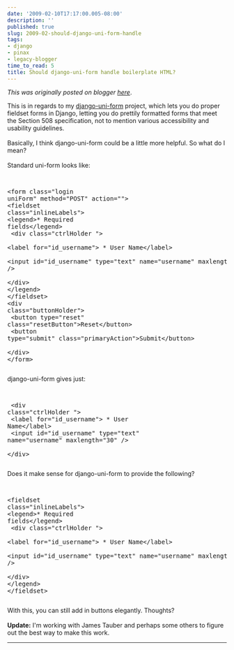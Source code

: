 ```yaml
---
date: '2009-02-10T17:17:00.005-08:00'
description: ''
published: true
slug: 2009-02-should-django-uni-form-handle
tags:
- django
- pinax
- legacy-blogger
time_to_read: 5
title: Should django-uni-form handle boilerplate HTML?
---
```


*This was originally posted on blogger [here](https://pydanny.blogspot.com/2009/02/should-django-uni-form-handle.html)*.

This is in regards to my <a href="http://code.google.com/p/django-uni-form/">django-uni-form</a> project, which lets you do proper fieldset forms in Django, letting you do prettily formatted forms that meet the Section 508 specification, not to mention various accessibility and usability guidelines.<br /><br />Basically, I think django-uni-form could be a little more helpful. So what do I mean?<br /><br />Standard uni-form looks like:<pre><div class="highlight"><pre><br />&lt;form class="login uniForm" method="POST" action=""&gt;<br />&lt;fieldset class="inlineLabels"&gt;<br />&lt;legend&gt;* Required fields&lt;/legend&gt;        <br />  &lt;div class="ctrlHolder "&gt;     <br />    &lt;label for="id_username"&gt; * User Name&lt;/label&gt;<br />    &lt;input id="id_username" type="text" name="username" maxlength="30" /&gt;<br />  &lt;/div&gt;<br />&lt;/legend&gt;<br />&lt;/fieldset&gt;<br />&lt;div class=&quot;buttonHolder&quot;&gt;<br />          &lt;button type=&quot;reset&quot; class=&quot;resetButton&quot;&gt;Reset&lt;/button&gt;<br />          &lt;button type=&quot;submit&quot; class=&quot;primaryAction&quot;&gt;Submit&lt;/button&gt;<br />        &lt;/div&gt;<br />&lt;/form&gt;<br /></pre></div></pre>django-uni-form gives just:<pre><div class="highlight"><pre><br />  &lt;div class="ctrlHolder "&gt;     <br />    &lt;label for="id_username"&gt; * User Name&lt;/label&gt;<br />    &lt;input id="id_username" type="text" name="username" maxlength="30" /&gt;<br />  &lt;/div&gt;<br /></pre></div></pre>Does it make sense for django-uni-form to provide the following?<pre><div class="highlight"><pre><br />&lt;fieldset class="inlineLabels"&gt;<br />&lt;legend&gt;* Required fields&lt;/legend&gt;        <br />  &lt;div class="ctrlHolder "&gt;     <br />    &lt;label for="id_username"&gt; * User Name&lt;/label&gt;<br />    &lt;input id="id_username" type="text" name="username" maxlength="30" /&gt;<br />  &lt;/div&gt;<br />&lt;/legend&gt;<br />&lt;/fieldset&gt;<br /></pre></div></pre>With this, you can still add in buttons elegantly. Thoughts?<br /><br /><span style="font-weight: bold;">Update:</span> I'm working with James Tauber and perhaps some others to figure out the best way to make this work.

---

